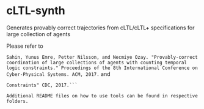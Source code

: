 # cLTL-synth
Generates provably correct trajectories from cLTL/cLTL+ specifications for large collection of agents

Please refer to 

```Sahin, Yunus Emre, Petter Nilsson, and Necmiye Ozay. "Provably-correct coordination of large collections of agents with counting temporal logic constraints." Proceedings of the 8th International Conference on Cyber-Physical Systems. ACM, 2017.``` 
and 
``` Sahin, Yunus Emre, Petter Nilsson, and Necmiye Ozay. "Synchronous and Asynchronous Multi-agent Coordination with cLTL+
Constraints" CDC, 2017.```

Additional README files on how to use tools can be found in respective folders.

